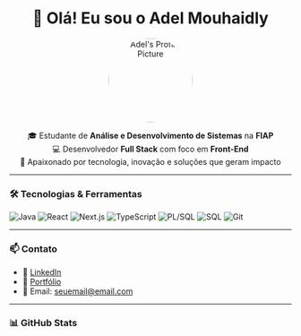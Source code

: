 <h1 align="center">👋 Olá! Eu sou o Adel Mouhaidly</h1>
<p align="center">
  <img src="https://avatars.githubusercontent.com/u/AdelMouhaidly" width="150" style="border-radius: 50%;" alt="Adel's Profile Picture" />
</p>

<p align="center">
  🎓 Estudante de <strong>Análise e Desenvolvimento de Sistemas</strong> na <strong>FIAP</strong>  
  <br/>
  💻 Desenvolvedor <strong>Full Stack</strong> com foco em <strong>Front-End</strong>  
  <br/>
  🚀 Apaixonado por tecnologia, inovação e soluções que geram impacto
</p>

---

### 🛠️ Tecnologias & Ferramentas

![Java](https://img.shields.io/badge/Java-ED8B00?style=for-the-badge&logo=java&logoColor=white)
![React](https://img.shields.io/badge/React-20232A?style=for-the-badge&logo=react&logoColor=61DAFB)
![Next.js](https://img.shields.io/badge/Next.js-black?style=for-the-badge&logo=next.js)
![TypeScript](https://img.shields.io/badge/TypeScript-3178C6?style=for-the-badge&logo=typescript&logoColor=white)
![PL/SQL](https://img.shields.io/badge/PL--SQL-F80000?style=for-the-badge&logo=oracle&logoColor=white)
![SQL](https://img.shields.io/badge/SQL-025E8C?style=for-the-badge&logo=postgresql&logoColor=white)
![Git](https://img.shields.io/badge/Git-F05032?style=for-the-badge&logo=git&logoColor=white)

---

### 📫 Contato

- 💼 [LinkedIn](https://www.linkedin.com/in/seu-perfil/)  
- 📁 [Portfólio](https://seuportfolio.com)  
- 📧 Email: seuemail@email.com

---

### 📊 GitHub Stats

<div align="center">
  <img height="180em" src="https://github-readme-stats.vercel.app/api?username=SEU_USUARIO_
